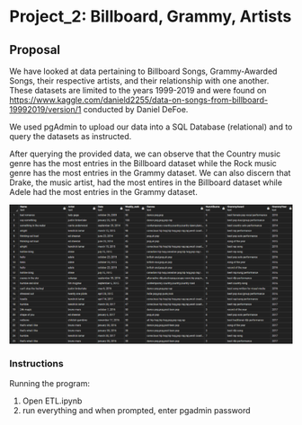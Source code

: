 # Project_2: Billboard, Grammy, Artists

## Proposal
We have looked at data pertaining to Billboard Songs, Grammy-Awarded Songs, their respective artists, and their relationship with one another. These datasets are limited to the years 1999-2019 and were found on https://www.kaggle.com/danield2255/data-on-songs-from-billboard-19992019/version/1 conducted by Daniel DeFoe.

We used pgAdmin to upload our data into a SQL Database (relational) and to query the datasets as instructed.

After querying the provided data, we can observe that the Country music genre has the most entries in the Billboard dataset while the Rock music genre has the most entries in the Grammy dataset. We can also discern that Drake, the music artist, had the most entires in the Billboard dataset while Adele had the most entries in the Grammy dataset. 

![Sample Pic](Resources/sample.png)

### Instructions
Running the program:

1. Open ETL.ipynb
2. run everything and when prompted, enter pgadmin password

